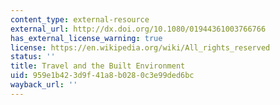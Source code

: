 ```yaml
---
content_type: external-resource
external_url: http://dx.doi.org/10.1080/01944361003766766
has_external_license_warning: true
license: https://en.wikipedia.org/wiki/All_rights_reserved
status: ''
title: Travel and the Built Environment
uid: 959e1b42-3d9f-41a8-b028-0c3e99ded6bc
wayback_url: ''
---
```

